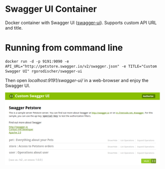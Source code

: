 # Swagger UI Container

Docker container with Swagger UI ([swagger-ui](https://github.com/swagger-api/swagger-ui)).
Supports custom API URL and title.

# Running from command line
```
docker run -d -p 9191:9090 -e API_URL="http://petstore.swagger.io/v2/swagger.json" -e TITLE="Custom Swagger UI" rgorodischer/swagger-ui
```

Then open *localhost:9191/swagger-ui/* in a web-browser and enjoy the Swagger UI.

![Customized Swagger UI](https://raw.githubusercontent.com/rgorodischer/swagger-ui/master/screenshot.png)

